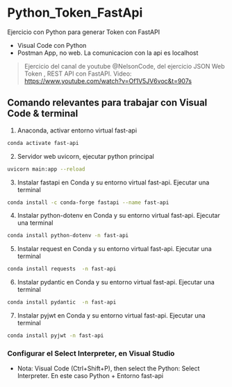 # Python_Token_FastApi
Ejercicio con Python para generar Token con FastAPI
- Visual Code con Python
- Postman App, no web.  La comunicacion con la api es localhost

> Ejercicio del canal de youtube @NelsonCode, del ejercicio JSON Web Token , REST API con FastAPI.
> Video: https://www.youtube.com/watch?v=Of1V5JV6voc&t=907s

## Comando relevantes para trabajar con Visual Code & terminal
1. Anaconda, activar entorno virtual fast-api
```sh
conda activate fast-api
```
2. Servidor web uvicorn, ejecutar python principal
```sh
uvicorn main:app --reload
```
3. Instalar fastapi en Conda y su entorno virtual fast-api. Ejecutar una terminal
```sh
conda install -c conda-forge fastapi --name fast-api
```
4. Instalar python-dotenv en Conda y su entorno virtual fast-api. Ejecutar una terminal
```sh
conda install python-dotenv -n fast-api
```
5. Instalar request en Conda y su entorno virtual fast-api. Ejecutar una terminal
```sh
conda install requests  -n fast-api
```
6. Instalar pydantic en Conda y su entorno virtual fast-api. Ejecutar una terminal
```sh
conda install pydantic  -n fast-api
```
7. Instalar pyjwt en Conda y su entorno virtual fast-api. Ejecutar una terminal
```sh
conda install pyjwt -n fast-api
```

### Configurar el Select Interpreter, en Visual Studio
- Nota: Visual Code (Ctrl+Shift+P), then select the Python: Select Interpreter.  En este caso Python  + Entorno fast-api
